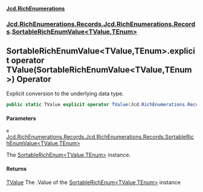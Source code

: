 #### [Jcd.RichEnumerations](index.md 'index')

### [Jcd.RichEnumerations.Records.Jcd.RichEnumerations.Records](Jcd.RichEnumerations.Records.Jcd.RichEnumerations.Records.md 'Jcd.RichEnumerations.Records.Jcd.RichEnumerations.Records').[SortableRichEnumValue&lt;TValue,TEnum&gt;](SortableRichEnumValue_TValue,TEnum_.md 'Jcd.RichEnumerations.Records.Jcd.RichEnumerations.Records.SortableRichEnumValue<TValue,TEnum>')

## SortableRichEnumValue<TValue,TEnum>.explicit operator TValue(SortableRichEnumValue<TValue,TEnum>) Operator

Explicit conversion to the underlying data type.

```csharp
public static TValue explicit operator TValue(Jcd.RichEnumerations.Records.Jcd.RichEnumerations.Records.SortableRichEnumValue<TValue,TEnum> e);
```

#### Parameters

<a name='Jcd.RichEnumerations.Records.Jcd.RichEnumerations.Records.SortableRichEnumValue_TValue,TEnum_.op_ExplicitTValue(Jcd.RichEnumerations.Records.Jcd.RichEnumerations.Records.SortableRichEnumValue_TValue,TEnum_).e'></a>

`e` [Jcd.RichEnumerations.Records.Jcd.RichEnumerations.Records.SortableRichEnumValue&lt;](SortableRichEnumValue_TValue,TEnum_.md 'Jcd.RichEnumerations.Records.Jcd.RichEnumerations.Records.SortableRichEnumValue<TValue,TEnum>')[TValue](SortableRichEnumValue_TValue,TEnum_.md#Jcd.RichEnumerations.Records.Jcd.RichEnumerations.Records.SortableRichEnumValue_TValue,TEnum_.TValue 'Jcd.RichEnumerations.Records.Jcd.RichEnumerations.Records.SortableRichEnumValue<TValue,TEnum>.TValue')[,](SortableRichEnumValue_TValue,TEnum_.md 'Jcd.RichEnumerations.Records.Jcd.RichEnumerations.Records.SortableRichEnumValue<TValue,TEnum>')[TEnum](SortableRichEnumValue_TValue,TEnum_.md#Jcd.RichEnumerations.Records.Jcd.RichEnumerations.Records.SortableRichEnumValue_TValue,TEnum_.TEnum 'Jcd.RichEnumerations.Records.Jcd.RichEnumerations.Records.SortableRichEnumValue<TValue,TEnum>.TEnum')[&gt;](SortableRichEnumValue_TValue,TEnum_.md 'Jcd.RichEnumerations.Records.Jcd.RichEnumerations.Records.SortableRichEnumValue<TValue,TEnum>')

The [SortableRichEnum&lt;TValue,TEnum&gt;](SortableRichEnum_TValue,TEnum_.md 'Jcd.RichEnumerations.Records.SortableRichEnum<TValue,TEnum>') instance.

#### Returns

[TValue](SortableRichEnumValue_TValue,TEnum_.md#Jcd.RichEnumerations.Records.Jcd.RichEnumerations.Records.SortableRichEnumValue_TValue,TEnum_.TValue 'Jcd.RichEnumerations.Records.Jcd.RichEnumerations.Records.SortableRichEnumValue<TValue,TEnum>.TValue')
The .Value of the [SortableRichEnum&lt;TValue,TEnum&gt;](SortableRichEnum_TValue,TEnum_.md 'Jcd.RichEnumerations.Records.SortableRichEnum<TValue,TEnum>') instance